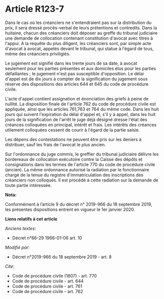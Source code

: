 # Article R123-7

Dans le cas où les créanciers ne s'entendraient pas sur la distribution du prix, il sera dressé procès-verbal de leurs
prétentions et contredits. Dans la huitaine, chacun des créanciers doit déposer au greffe du   tribunal judiciaire une
demande de collocation contenant constitution d'avocat avec titres à l'appui. A la requête du plus diligent, les créanciers
sont, par simple acte d'avocat à avocat, appelés devant le tribunal, qui statue à l'égard de tous, même des créanciers
priviligiés. 

Le jugement est signifié dans les trente jours de sa date, à avocat seulement pour les parties présentes et aux domiciles
élus pour les parties défaillantes ; le jugement n'est pas susceptible d'opposition. Le délai d'appel est de dix jours à
compter de la signification du jugement sous réserve des dispositions des articles 644 et 645 du code de procédure civile. 

L'acte d'appel contient assignation et énonciation des griefs à peine de nullité. La disposition finale de l'article 762 du
code de procédure civile est appliquée, ainsi que les articles 761,763 et 764 du même code. Dans les huit jours qui suivent
l'expiration du délai d'appel et, s'il y a appel, dans les huit jours de la signification de l'arrêt le juge déjà désigné
dresse l'état des créances colloquées en principal, intérêt et frais. Les intérêts des créances utilement colloquées cessent
de courir à l'égard de la partie saisie. 

Les dépens des contestations ne peuvent être pris sur les deniers à distribuer, sauf les frais de l'avocat le plus ancien. 

Sur l'ordonnance du juge commis, le greffier du   tribunal judiciaire délivre les bordereaux de collocation exécutoire contre
la Caisse des dépôts et consignations dans les termes de l'article 770 du code de procédure civile (ancien). La même
ordonnance autorisé la radiation par le fonctionnaire chargé de la tenue du registre d'immatriculation des inscriptions des
créanciers non colloqués. Il est procédé à cette radiation sur la demande de toute partie intéressée.

**Nota:**

Conformément à l’article 9 du décret n° 2019-966 du 18 septembre 2019, les présentes dispositions entrent en vigueur le 1er
janvier 2020.

**Liens relatifs à cet article**

_Anciens textes_:

  - Décret n°66-29 1966-01-06 art. 10

_Modifié par_:

  - Décret n°2019-966 du 18 septembre 2019 - art. 8

_Cite_:

  - Code de procédure civile (1807) - art. 770
  - Code de procédure civile - art. 644
  - Code de procédure civile - art. 761
  - Code de procédure civile - art. 762
